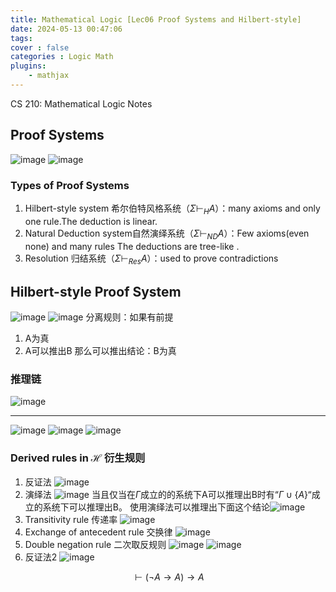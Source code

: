 ```yaml
---
title: Mathematical Logic [Lec06 Proof Systems and Hilbert-style]
date: 2024-05-13 00:47:06
tags:
cover : false
categories : Logic Math
plugins: 
    - mathjax
---
```

CS 210: Mathematical Logic Notes

<!-- more -->

## Proof Systems

![image](img1.png)
![image](img2.png)

### Types of Proof Systems

1. Hilbert-style system 希尔伯特风格系统（$\Sigma \vdash_{H}A$）：many axioms and only one rule.The deduction is linear.
2. Natural Deduction system自然演绎系统（$\Sigma \vdash_{ND}A$）：Few axioms(even none) and many rules The deductions are tree-like .
3. Resolution 归结系统（$\Sigma\vdash_{Res}A$）：used to prove contradictions

## Hilbert-style Proof System

![image](img3.png)
![image](img4.png)
分离规则：如果有前提
 1. A为真
 2. A可以推出B
 那么可以推出结论：B为真

### 推理链

![image](img5.png)

---

![image](img6.png)
![image](img7.png)
![image](img8.png)

### Derived rules in $\mathcal{H}$ 衍生规则

1. 反证法
 ![image](img9.png)
2. 演绎法
 ![image](img10.png)
 当且仅当在$\Gamma$成立的的系统下A可以推理出B时有“$\Gamma \cup \{A\}$“成立的系统下可以推理出B。
 使用演绎法可以推理出下面这个结论![image](img.png)
3. Transitivity rule 传递率
 ![image](img11.png)
4. Exchange of antecedent rule 交换律
 ![image](img12.png)
5. Double negation rule 二次取反规则
 ![image](img13.png)
 ![image](img14.png)
6. 反证法2
 ![image](img15.png)

$$
\vdash (\lnot A \rightarrow A)\rightarrow A
$$
